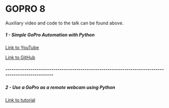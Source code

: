 # GOPRO 8
Auxiliary video and code to the talk can be found above.

##### 1 - Simple GoPro Automation with Python
[Link to YouTube](
    https://www.youtube.com/watch?v=N3acnPbcWPc
)

[Link to GitHub](
    https://github.com/KonradIT/gopro-py-api
)

##### ---------------------------------------------------------------------------------------------------

##### 2 - Use a GoPro as a remote webcam using Python
[Link to tutorial](
    https://flaviocopes.com/use-gopro-remote-python/
)
